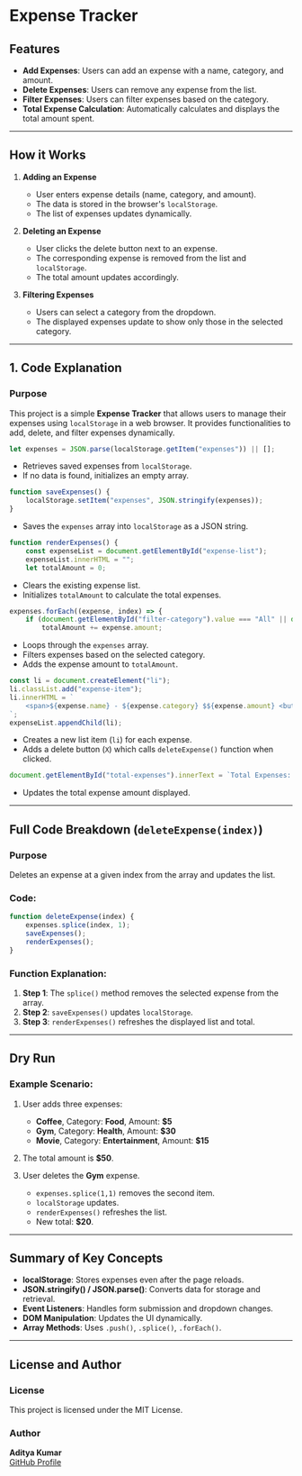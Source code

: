 # **Expense Tracker**

## **Features**

- **Add Expenses**: Users can add an expense with a name, category, and amount.
- **Delete Expenses**: Users can remove any expense from the list.
- **Filter Expenses**: Users can filter expenses based on the category.
- **Total Expense Calculation**: Automatically calculates and displays the total amount spent.

---

## **How it Works**

1. **Adding an Expense**
   - User enters expense details (name, category, and amount).
   - The data is stored in the browser's `localStorage`.
   - The list of expenses updates dynamically.

2. **Deleting an Expense**
   - User clicks the delete button next to an expense.
   - The corresponding expense is removed from the list and `localStorage`.
   - The total amount updates accordingly.

3. **Filtering Expenses**
   - Users can select a category from the dropdown.
   - The displayed expenses update to show only those in the selected category.

---

## **1. Code Explanation**

### **Purpose**

This project is a simple **Expense Tracker** that allows users to manage their expenses using `localStorage` in a web browser. It provides functionalities to add, delete, and filter expenses dynamically.

```javascript
let expenses = JSON.parse(localStorage.getItem("expenses")) || [];  
```
- Retrieves saved expenses from `localStorage`.  
- If no data is found, initializes an empty array.

```javascript
function saveExpenses() {
    localStorage.setItem("expenses", JSON.stringify(expenses));
}
```
- Saves the `expenses` array into `localStorage` as a JSON string.

```javascript
function renderExpenses() {
    const expenseList = document.getElementById("expense-list");
    expenseList.innerHTML = ""; 
    let totalAmount = 0; 
```
- Clears the existing expense list.
- Initializes `totalAmount` to calculate the total expenses.

```javascript
expenses.forEach((expense, index) => {
    if (document.getElementById("filter-category").value === "All" || document.getElementById("filter-category").value === expense.category) {
        totalAmount += expense.amount;
```
- Loops through the `expenses` array.
- Filters expenses based on the selected category.
- Adds the expense amount to `totalAmount`.

```javascript
const li = document.createElement("li");
li.classList.add("expense-item");
li.innerHTML = `
    <span>${expense.name} - ${expense.category} $${expense.amount} <button class="delete-btn" onclick="deleteExpense(${index})">X</button></span>
`;
expenseList.appendChild(li);
```
- Creates a new list item (`li`) for each expense.
- Adds a delete button (`X`) which calls `deleteExpense()` function when clicked.

```javascript
document.getElementById("total-expenses").innerText = `Total Expenses: $${totalAmount}`;
```
- Updates the total expense amount displayed.

---

## **Full Code Breakdown (`deleteExpense(index)`)**

### **Purpose**

Deletes an expense at a given index from the array and updates the list.

### **Code:**

```javascript
function deleteExpense(index) {
    expenses.splice(index, 1); 
    saveExpenses();
    renderExpenses();
}
```

### **Function Explanation:**
1. **Step 1**: The `splice()` method removes the selected expense from the array.  
2. **Step 2**: `saveExpenses()` updates `localStorage`.  
3. **Step 3**: `renderExpenses()` refreshes the displayed list and total.  

---

## **Dry Run**

### Example Scenario:
1. User adds three expenses:
   - **Coffee**, Category: **Food**, Amount: **$5**
   - **Gym**, Category: **Health**, Amount: **$30**
   - **Movie**, Category: **Entertainment**, Amount: **$15**
   
2. The total amount is **$50**.

3. User deletes the **Gym** expense.
   - `expenses.splice(1,1)` removes the second item.
   - `localStorage` updates.
   - `renderExpenses()` refreshes the list.
   - New total: **$20**.

---

## **Summary of Key Concepts**

- **localStorage**: Stores expenses even after the page reloads.
- **JSON.stringify() / JSON.parse()**: Converts data for storage and retrieval.
- **Event Listeners**: Handles form submission and dropdown changes.
- **DOM Manipulation**: Updates the UI dynamically.
- **Array Methods**: Uses `.push()`, `.splice()`, `.forEach()`.

---

## **License and Author**

### **License**

This project is licensed under the MIT License.

### **Author**

**Aditya Kumar**  
[GitHub Profile](https://github.com/itsadityakr)
